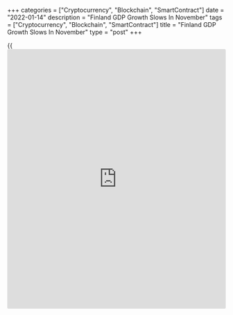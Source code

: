 +++
categories = ["Cryptocurrency", "Blockchain", "SmartContract"]
date = "2022-01-14"
description = "Finland GDP Growth Slows In November"
tags = ["Cryptocurrency", "Blockchain", "SmartContract"]
title = "Finland GDP Growth Slows In November"
type = "post"
+++

{{<iframe id="large-banner" src="https://www.bounty.group/#slide=27.0" width="100%" height="600" scrolling="no" style="border: 0px solid rgb(216, 221, 230); border-radius: 3px;">}}

Finland's economic output growth eased in November, data from Statistics
Finland showed on Friday.

Output of the national [economy][1] rose a working-day adjusted 4.2
percent year-on-year in November, after a 4.7 percent gain in October,
which was revised up from the 4.3 percent growth.

On a seasonally adjusted basis, output increased 0.3 percent month-on-
month in November, after a 0.1 percent decline in the preceding month.

Data showed that the primary production increased around 1.0 percent
annually in November. The secondary sector output and services
production gained by around 3.0 percent and 5.0 percent, respectively,
from a year ago.

For comments and feedback [contact](https://www.playgroundfx.com/contact/): editorial@rtt[news](https://www.letsplayfx.com/blog/forex-news-website/).com

[Economic News][1]

 **What parts of the world are seeing the best (and worst) economic
performances lately? Click[here][2] to check out our [Econ Scorecard][2]
and find out! See up-to-the-moment [ranking](https://www.playgroundfx.com/blog/crypto-exchange-ranking/)s for the best and worst
performers in [GDP][3], [unemployment rate][4], [inflation][5] and much
more.**

   1. www.rtt[news](https://www.letsplayfx.com/blog/forex-news-website/).com/Content/EconomicNews.aspx
   2. www.rtt[news](https://www.letsplayfx.com/blog/forex-news-website/).com/economic-scorecard/world-rank/retail-sales/highest-performance.aspx
   3. www.rtt[news](https://www.letsplayfx.com/blog/forex-news-website/).com/economic-scorecard/world-rank/GDP/highest-performance.aspx
   4. www.rtt[news](https://www.letsplayfx.com/blog/forex-news-website/).com/economic-scorecard/world-rank/unemployment-rate/lowest-performance.aspx
   5. www.rtt[news](https://www.letsplayfx.com/blog/forex-news-website/).com/economic-scorecard/world-rank/CPI/highest-performance.aspx